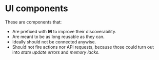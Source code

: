 # UI components

These are components that:

+ Are prefixed with **M** to improve their discoverability.
+ Are meant to be as long reusable as they can.
+ Ideally should not be connected anywise.
+ Should not fire actions nor API requests, because those could turn out into *state update errors* and *memory lacks*.
